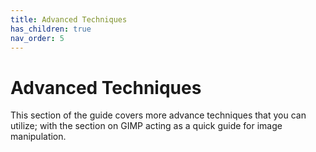 ```yaml
---
title: Advanced Techniques
has_children: true
nav_order: 5
---
```


# Advanced Techniques

This section of the guide covers more advance techniques that you can utilize; with the section on GIMP acting as a quick guide for image manipulation.